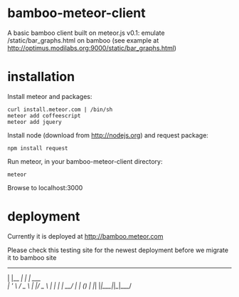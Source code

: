 bamboo-meteor-client
====================

A basic bamboo client built on meteor.js
v0.1: emulate /static/bar_graphs.html on bamboo (see example at http://optimus.modilabs.org:9000/static/bar_graphs.html)

installation
============
Install meteor and packages:

    curl install.meteor.com | /bin/sh
    meteor add coffeescript
    meteor add jquery

Install node (download from http://nodejs.org) and request package:
    
    npm install request

Run meteor, in your bamboo-meteor-client directory:

    meteor

Browse to localhost:3000

deployment
==========
Currently it is deployed at 
http://bamboo.meteor.com

Please check this testing site for the newest deployment before we migrate it to bamboo site

 _          _ _       
| |__   ___| | | ___  
| '_ \ / _ \ | |/ _ \ 
| | | |  __/ | | (_) |
|_| |_|\___|_|_|\___/ 
                      
